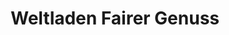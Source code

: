 ---
title: "Weltladen Fairer Genuss"
url: /frankfurt-am-main/weltladen-fairer-genuss/
shop: Lebensmittel
---